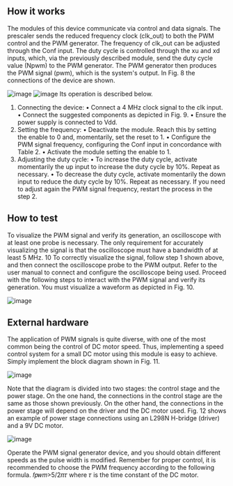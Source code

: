 <!---

This file is used to generate your project datasheet. Please fill in the information below and delete any unused
sections.

You can also include images in this folder and reference them in the markdown. Each image must be less than
512 kb in size, and the combined size of all images must be less than 1 MB.
-->

## How it works

The modules of this device communicate via control and data signals. The prescaler sends the reduced frequency clock (clk_out) to both the PWM control and the PWM generator. The frequency of clk_out can be adjusted through the Conf input. The duty cycle is controlled through the xu and xd inputs, which, via the previously described module, send the duty cycle value (Npwm) to the PWM generator. The PWM generator then produces the PWM signal (pwm), which is the system's output. In Fig. 8 the connections of the device are shown.

![image](https://github.com/user-attachments/assets/d9898afd-636e-48d9-b01a-2234c6b72a2f)
![image](https://github.com/user-attachments/assets/f8b0f9e3-eb3d-4c94-b1b3-0be27f994f67)
Its operation is described below.
1. Connecting the device:
  • Connect a 4 MHz clock signal to the clk input.
  • Connect the suggested components as depicted in Fig. 9.
  • Ensure the power supply is connected to Vdd.
2. Setting the frequency:
  • Deactivate the module. Reach this by setting the enable to 0 and, momentarily, set the reset to 1.
  • Configure the PWM signal frequency, configuring the Conf input in concordance with Table 2.
  • Activate the module setting the enable to 1.
3. Adjusting the duty cycle:
  • To increase the duty cycle, activate momentarily the up input to increase the duty cycle by 10%. Repeat as necessary.
  • To decrease the duty cycle, activate momentarily the down input to reduce the duty cycle by 10%. Repeat as necessary.
    If you need to adjust again the PWM signal frequency, restart the process in the step 2.



## How to test
To visualize the PWM signal and verify its generation, an oscilloscope with at least one probe is necessary. The only requirement for accurately visualizing the signal is that the oscilloscope must have a bandwidth of at least 5 MHz.
10
To correctly visualize the signal, follow step 1 shown above, and then connect the oscilloscope probe to the PWM output. Refer to the user manual to connect and configure the oscilloscope being used. Proceed with the following steps to interact with the PWM signal and verify its generation. You must visualize a waveform as depicted in Fig. 10.

![image](https://github.com/user-attachments/assets/2ef6ecc9-d6fa-4419-b2ef-d1ba8eba69e9)



## External hardware

The application of PWM signals is quite diverse, with one of the most common being the control of DC motor speed. Thus, implementing a speed control system for a small DC motor using this module is easy to achieve. Simply implement the block diagram shown in Fig. 11.

![image](https://github.com/user-attachments/assets/1a0e977b-5be9-460f-ac0f-34755d68efeb)

Note that the diagram is divided into two stages: the control stage and the power stage. On the one hand, the connections in the control stage are the same as those shown previously. On the other hand, the connections in the power stage will depend on the driver and the DC motor used. Fig. 12 shows an example of power stage connections using an L298N H-bridge (driver) and a 9V DC motor.

![image](https://github.com/user-attachments/assets/3e031e67-de7e-4d47-ba2d-d1b090334652)

Operate the PWM signal generator device, and you should obtain different speeds as the pulse width is modified. Remember for proper control, it is recommended to choose the PWM frequency according to the following formula. 
𝑓𝑝𝑤𝑚>5/2𝜋𝜏
where 𝜏 is the time constant of the DC motor.

